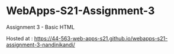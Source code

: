 # WebApps-S21-Assignment-3
Assignment 3 - Basic HTML

Hosted at : https://44-563-web-apps-s21.github.io/webapps-s21-assignment-3-nandinikandi/
